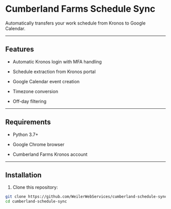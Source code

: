 # Cumberland Farms Schedule Sync

Automatically transfers your work schedule from Kronos to Google Calendar.

----

## Features

- Automatic Kronos login with MFA handling

- Schedule extraction from Kronos portal

- Google Calendar event creation

- Timezone conversion

- Off-day filtering

----

## Requirements

- Python 3.7+

- Google Chrome browser

- Cumberland Farms Kronos account

----

## Installation
1. Clone this repository:
 ```bash
 git clone https://github.com/WeilerWebServices/cumberland-schedule-sync.git
cd cumberland-schedule-sync
```

